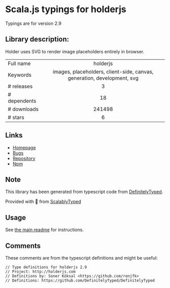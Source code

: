 
# Scala.js typings for holderjs

Typings are for version 2.9

## Library description:
Holder uses SVG to render image placeholders entirely in browser.

|                    |                 |
| ------------------ | :-------------: |
| Full name          | holderjs |
| Keywords           | images, placeholders, client-side, canvas, generation, development, svg |
| # releases         | 3 |
| # dependents       | 18 |
| # downloads        | 241498 |
| # stars            | 6 |

## Links
- [Homepage](http://holderjs.com)
- [Bugs](https://github.com/imsky/holder/issues)
- [Repository](https://github.com/imsky/holder)
- [Npm](https://www.npmjs.com/package/holderjs)
    


## Note
This library has been generated from typescript code from [DefinitelyTyped](https://definitelytyped.org).

Provided with :purple_heart: from [ScalablyTyped](https://github.com/oyvindberg/ScalablyTyped)

## Usage
See [the main readme](../../readme.md) for instructions.

## Comments

These comments are from the typescript definitions and might be useful:
```
// Type definitions for holderjs 2.9
// Project: http://holderjs.com
// Definitions by: Soner Köksal <https://github.com/renjfk>
// Definitions: https://github.com/DefinitelyTyped/DefinitelyTyped

```

